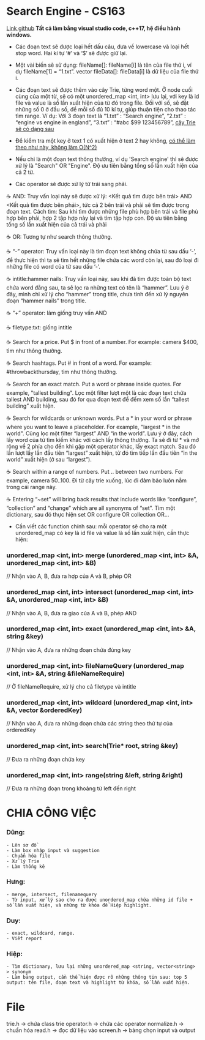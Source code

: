 # Search Engine - CS163

[Link github](https://github.com/leviosarz/Search-Engine-CS163)
**Tất cả làm bằng visual studio code, c++17, hệ điều hành windows.**

- Các đoạn text sẽ được loại hết dấu câu, đưa về lowercase và loại hết stop word. Hai kí tự ‘#’ và ‘$’ sẽ được giữ lại.

- Một vài biến sẽ sử dụng:
fileName[]: fileName[i] là tên của file thứ i, ví dụ fileName[1] = “1.txt”.
vector <string> fileData[]: fileData[i] là dữ liệu của file thứ i.

- Các đoạn text sẽ được thêm vào cây Trie, từng word một. Ở node cuối cùng của một từ, sẽ có một unordered_map <int, int> lưu lại, với key là id file và value là số lần xuất hiện của từ đó trong file. Đối với số, sẽ đặt những số 0 ở đầu số, để mỗi số đủ 10 kí tự, giúp thuận tiện cho thao tác tìm range.
Ví dụ: Với 3 đoạn text là “1.txt” : “Search engine”, “2.txt” : “engine vs engine in england”, “3.txt” : “#abc $99 123456789”, [cây Trie sẽ có dạng sau](https://studenthcmusedu-my.sharepoint.com/:i:/g/personal/20125127_student_hcmus_edu_vn/EamnA0oCfpFDsLKpZr9cbSMB84PErnz8LXeD_pMI-d4YFA?e=Wf3Dga)

- Để kiểm tra một key ở text 1 có xuất hiện ở text 2 hay không, [có thể làm theo như này, không làm O(N^2)](https://ideone.com/3a4AID)

- Nếu chỉ là một đoạn text thông thường, ví dụ 'Search engine' thì sẽ được xử lý là "Search" OR "Engine". Độ ưu tiên bằng tổng số lần xuất hiện của cả 2 từ.

- Các operator sẽ được xử lý từ trái sang phải.

:coffee: AND: Truy vấn loại này sẽ được xử lý: <Kết quả tìm được bên trái> AND <Kết quả tìm được bên phải>, tức cả 2 bên trái và phải sẽ tìm được trong đoạn text.
Cách tìm: Sau khi tìm được những file phù hợp bên trái và file phù hợp bên phải, hợp 2 tập hợp này lại và tìm tập hợp con. Độ ưu tiên bằng tổng số lần xuất hiện của cả trái và phải

:coffee: OR: Tương tự như search thông thường.

:coffee: “-” operator: Truy vấn loại này là tìm đoạn text không chứa từ sau dấu ‘-’, để thực hiện thì ta sẽ tìm hết những file chứa các word còn lại, sau đó loại đi những file có word của từ sau dấu ‘-’.

:coffee: intitle:hammer nails: Truy vấn loại này, sau khi đã tìm được toàn bộ text chứa word đằng sau, ta sẽ lọc ra những text có tên là “hammer”. Lưu ý ở đây, mình chỉ xử lý cho “hammer” trong title, chưa tính đến xử lý nguyên đoạn “hammer nails” trong title.

:coffee: “+” operator: làm giống truy vấn AND

:coffee: filetype:txt: giống intitle

:coffee: Search for a price. Put $ in front of a number. For example: camera $400, tìm như thông thường.

:coffee: Search hashtags. Put # in front of a word. For example: #throwbackthursday, tìm như thông thường.

:coffee: Search for an exact match. Put a word or phrase inside quotes. For example, "tallest building". Lọc một filter lượt một là các đoạn text chứa tallest AND building, sau đó for qua đoạn text để đếm xem số lần “tallest building” xuất hiện.

:coffee: Search for wildcards or unknown words. Put a * in your word or phrase where you want to leave a placeholder. For example, "largest * in the world". Cũng lọc một filter “largest” AND “in the world”. Lưu ý ở đây, cách lấy word của từ tìm kiếm khác với cách lấy thông thường. Ta sẽ đi từ * và mở rộng về 2 phía cho đến khi gặp một operator khác, lấy exact match. Sau đó lần lượt lấy lần đầu tiên “largest” xuất hiện, từ đó tìm tiếp lần đầu tiên “in the world” xuất hiện (ở sau “largest”).

:coffee: Search within a range of numbers. Put .. between two numbers. For example, camera $50..$100. Đi từ cây trie xuống, lúc đi đảm bảo luôn nằm trong cái range này.

:coffee: Entering “~set” will bring back results that include words like “configure”, “collection” and “change” which are all synonyms of “set”. Tìm một dictionary, sau đó thực hiện set OR configure OR collection OR…

- Cần viết các function chính sau: mỗi operator sẽ cho ra một unordered_map có key là id file và value là số lần xuất hiện, cần thực hiện:

### unordered_map <int, int> merge (unordered_map <int, int> &A, unordered_map <int, int> &B)
// Nhận vào A, B, đưa ra hợp của A và B, phép OR

### unordered_map <int, int> intersect (unordered_map <int, int> &A, unordered_map <int, int> &B)
// Nhận vào A, B, đưa ra giao của A và B, phép AND

### unordered_map <int, int> exact (unordered_map <int, int> &A, string &key)
// Nhận vào A, đưa ra những đoạn chứa đúng key

### unordered_map <int, int> fileNameQuery (unordered_map <int, int> &A, string &fileNameRequire)
// Ở fileNameRequire, xử lý cho cả filetype và intitle

### unordered_map <int, int> wildcard (unordered_map <int, int> &A, vector <string> &orderedKey)
// Nhận vào A, đưa ra những đoạn chứa các string theo thứ tự của orderedKey

### unordered_map <int, int> search(Trie* root, string &key)
// Đưa ra những đoạn chứa key

### unordered_map <int, int> range(string &left, string &right)
// Đưa ra những đoạn trong khoảng từ left đến right

# CHIA CÔNG VIỆC
### Dũng:
    - Lên sơ đồ
    - Làm box nhập input và suggestion
    - Chuẩn hóa file
    - Xử lý Trie
    - Làm thống kê
### Hưng:
    - merge, intersect, filenamequery
    - Từ input, xử lý sao cho ra được unordered_map chứa những id file + số lần xuất hiện, và những từ khóa để Hiệp highlight.
### Duy:
    - exact, wildcard, range.
    - Viết report
### Hiệp:
    - Tìm dictionary, lưu lại những unordered_map <string, vector<string> > synonym
    - Làm bảng output, cần thể hiện được rõ những thông tin sau: top 5 output: tên file, đoạn text và highlight từ khóa, số lần xuất hiện.

# File
trie.h -> chứa class trie
operator.h -> chứa các operator
normalize.h -> chuẩn hóa
read.h -> đọc dữ liệu vào
screen.h -> bảng chọn input và output


